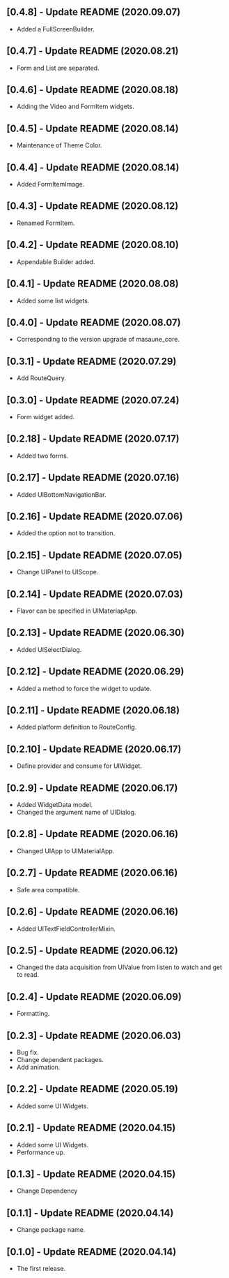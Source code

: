 ## [0.4.8] - Update README (2020.09.07)

* Added a FullScreenBuilder.

## [0.4.7] - Update README (2020.08.21)

* Form and List are separated.

## [0.4.6] - Update README (2020.08.18)

* Adding the Video and FormItem widgets.

## [0.4.5] - Update README (2020.08.14)

* Maintenance of Theme Color.

## [0.4.4] - Update README (2020.08.14)

* Added FormItemImage.

## [0.4.3] - Update README (2020.08.12)

* Renamed FormItem.

## [0.4.2] - Update README (2020.08.10)

* Appendable Builder added.

## [0.4.1] - Update README (2020.08.08)

* Added some list widgets.

## [0.4.0] - Update README (2020.08.07)

* Corresponding to the version upgrade of masaune_core.

## [0.3.1] - Update README (2020.07.29)

* Add RouteQuery.

## [0.3.0] - Update README (2020.07.24)

* Form widget added.

## [0.2.18] - Update README (2020.07.17)

* Added two forms.

## [0.2.17] - Update README (2020.07.16)

* Added UIBottomNavigationBar.

## [0.2.16] - Update README (2020.07.06)

* Added the option not to transition.

## [0.2.15] - Update README (2020.07.05)

* Change UIPanel to UIScope.

## [0.2.14] - Update README (2020.07.03)

* Flavor can be specified in UIMateriapApp.

## [0.2.13] - Update README (2020.06.30)

* Added UISelectDialog.

## [0.2.12] - Update README (2020.06.29)

* Added a method to force the widget to update.

## [0.2.11] - Update README (2020.06.18)

* Added platform definition to RouteConfig.

## [0.2.10] - Update README (2020.06.17)

* Define provider and consume for UIWidget.

## [0.2.9] - Update README (2020.06.17)

* Added WidgetData model.
* Changed the argument name of UIDialog.

## [0.2.8] - Update README (2020.06.16)

* Changed UIApp to UIMaterialApp.

## [0.2.7] - Update README (2020.06.16)

* Safe area compatible.

## [0.2.6] - Update README (2020.06.16)

* Added UITextFieldControllerMixin.

## [0.2.5] - Update README (2020.06.12)

* Changed the data acquisition from UIValue from listen to watch and get to read.

## [0.2.4] - Update README (2020.06.09)

* Formatting.

## [0.2.3] - Update README (2020.06.03)

* Bug fix.
* Change dependent packages.
* Add animation.

## [0.2.2] - Update README (2020.05.19)

* Added some UI Widgets.

## [0.2.1] - Update README (2020.04.15)

* Added some UI Widgets.
* Performance up.

## [0.1.3] - Update README (2020.04.15)

* Change Dependency

## [0.1.1] - Update README (2020.04.14)

* Change package name.

## [0.1.0] - Update README (2020.04.14)

* The first release.
